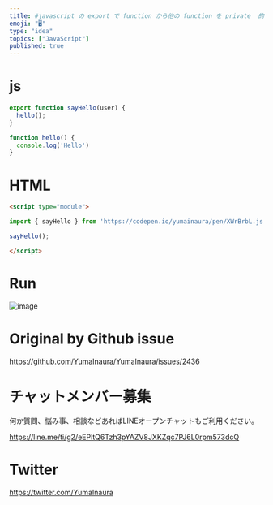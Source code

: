 ```yaml
---
title: #javascript の export で function から他の function を private  的な扱いで呼び出す例
emoji: "🖥"
type: "idea"
topics: ["JavaScript"]
published: true
---
```


# js

```js
export function sayHello(user) {
  hello();
}

function hello() {
  console.log('Hello')
}

```

# HTML

```html
<script type="module">

import { sayHello } from 'https://codepen.io/yumainaura/pen/XWrBrbL.js';

sayHello();

</script>
```

# Run

![image](https://user-images.githubusercontent.com/13635059/64902949-b68f1600-d6eb-11e9-83e8-a6a72eeca092.png)


# Original by Github issue

https://github.com/YumaInaura/YumaInaura/issues/2436








<!-- Update From Qiita API -->

# チャットメンバー募集


何か質問、悩み事、相談などあればLINEオープンチャットもご利用ください。

https://line.me/ti/g2/eEPltQ6Tzh3pYAZV8JXKZqc7PJ6L0rpm573dcQ





# Twitter


https://twitter.com/YumaInaura


<!-- Update From Qiita API -->


